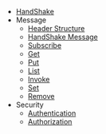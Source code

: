 * [HandShake](https://github.com/dsa-2/docs/wiki/Handshake)
* Message
  * [Header Structure](https://github.com/dsa-2/docs/wiki/Header-Structure)
  * [HandShake Message](https://github.com/dsa-2/docs/wiki/Handshake-Message)
  * [Subscribe](https://github.com/dsa-2/docs/wiki/Subscribe)
  * [Get](https://github.com/dsa-2/docs/wiki/Method-Get)
  * [Put](https://github.com/dsa-2/docs/wiki/Method-Put)
  * [List](https://github.com/dsa-2/docs/wiki/Method-List)
  * [Invoke](https://github.com/dsa-2/docs/wiki/Method-Invoke)
  * [Set](https://github.com/dsa-2/docs/wiki/Set)
  * [Remove](https://github.com/dsa-2/docs/wiki/Method-Remove)
* Security
  * [Authentication](https://github.com/dsa-2/docs/wiki/Authentication)
  * [Authorization](https://github.com/dsa-2/docs/wiki/Authorization)
